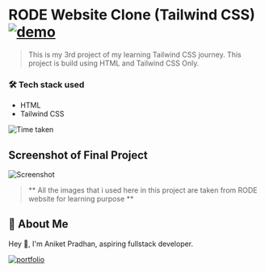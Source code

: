 # **RODE Website Clone (Tailwind CSS)** [![demo](https://img.shields.io/badge/RODEClone-Live-orange)](https://tiny-cucurucho-34a13f.netlify.app/)


> This is my 3rd project of my learning Tailwind CSS journey. This project is build using HTML and Tailwind CSS Only.

### 🛠 Tech stack used
- HTML
- Tailwind CSS

![Time taken](https://img.shields.io/badge/TIME%20TAKEN-4hrs-orange)

## Screenshot of Final Project

![Screenshot](https://github.com/Aniket-ap/RODE-clone__Tailwind_CSS/blob/main/project-ss.png?raw=true)

> ** All the images that i used here in this project are taken from RODE website for learning purpose **

## 🚀 About Me
Hey 👋, I'm Aniket Pradhan, aspiring fullstack developer.


[![portfolio](https://img.shields.io/badge/MY_PORTFOLIO-green)](https://aniket-dev.netlify.app/)
